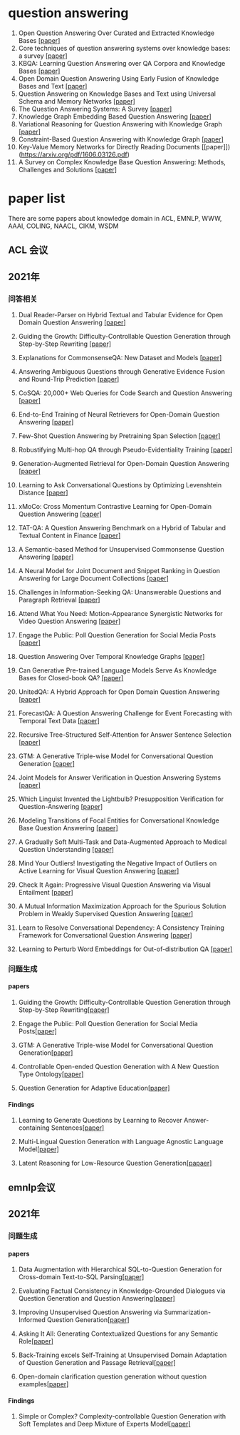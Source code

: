 <!--
 * @Author: your name
 * @Date: 2021-09-05 14:36:02
 * @LastEditTime: 2021-10-26 21:16:23
 * @LastEditors: Please set LastEditors
 * @Description: In User Settings Edit
 * @FilePath: /undefined/Users/leiyan/博一/task_for_kun/index.md
-->
# question answering

1. Open Question Answering Over Curated and Extracted Knowledge Bases [[paper]](https://dl.acm.org/doi/pdf/10.1145/2623330.2623677)
2. Core techniques of question answering systems over knowledge bases: a survey [[paper]](https://link.springer.com/content/pdf/10.1007/s10115-017-1100-y.pdf)
3. KBQA: Learning Question Answering over QA Corpora and Knowledge Bases [[paper]](https://arxiv.org/pdf/1903.02419.pdf)
4. Open Domain Question Answering Using Early Fusion of Knowledge Bases and Text [[paper]](https://arxiv.org/pdf/1809.00782.pdf)
5. Question Answering on Knowledge Bases and Text using Universal Schema and Memory Networks [[paper]](https://arxiv.org/pdf/1704.08384.pdf)
6. The Question Answering Systems: A Survey [[paper]](http://www.aliallam.net/upload/598575/documents/ECFF549932079694.pdf)
7. Knowledge Graph Embedding Based Question Answering [[paper]](https://dl.acm.org/doi/pdf/10.1145/3289600.3290956)
8. Variational Reasoning for Question Answering with Knowledge Graph [[paper]](https://www.aaai.org/ocs/index.php/AAAI/AAAI18/paper/view/16983/16176)
9. Constraint-Based Question Answering with Knowledge Graph [[paper]](https://aclanthology.org/C16-1236.pdf)
10. Key-Value Memory Networks for Directly Reading Documents [[paper]])(https://arxiv.org/pdf/1606.03126.pdf)
11. A Survey on Complex Knowledge Base Question Answering: Methods, Challenges and Solutions [[paper]](https://arxiv.org/pdf/2105.11644.pdf)

# paper list

There are some papers about knowledge domain in ACL, EMNLP, WWW, AAAI, COLING, NAACL, CIKM, WSDM
## ACL 会议

## 2021年
### 问答相关

1. Dual Reader-Parser on Hybrid Textual and Tabular Evidence for Open Domain Question Answering [[paper]](https://arxiv.org/pdf/2108.02866.pdf)

2. Guiding the Growth: Difficulty-Controllable Question Generation through Step-by-Step Rewriting [[paper]](https://arxiv.org/pdf/2105.11698.pdf)

3. Explanations for CommonsenseQA: New Dataset and Models [[paper]](https://aclanthology.org/2021.acl-long.238.pdf)

4. Answering Ambiguous Questions through Generative Evidence Fusion and Round-Trip Prediction [[paper]](https://arxiv.org/pdf/2011.13137.pdf)

5. CoSQA: 20,000+ Web Queries for Code Search and Question Answering [[paper]](https://arxiv.org/pdf/2105.13239.pdf)

6. End-to-End Training of Neural Retrievers for Open-Domain Question Answering [[paper]](https://arxiv.org/pdf/2101.00408.pdf)

7. Few-Shot Question Answering by Pretraining Span Selection [[paper]](https://arxiv.org/pdf/2101.00438.pdf)

8. Robustifying Multi-hop QA through Pseudo-Evidentiality Training [[paper]](https://arxiv.org/pdf/2107.03242.pdf)

9. Generation-Augmented Retrieval for Open-Domain Question Answering [[paper]](https://arxiv.org/pdf/2009.08553.pdf)

10. Learning to Ask Conversational Questions by Optimizing Levenshtein Distance [[paper]](https://arxiv.org/pdf/2106.15903.pdf)

11. xMoCo: Cross Momentum Contrastive Learning for Open-Domain Question Answering [[paper]](https://aclanthology.org/2021.acl-long.477.pdf)

12. TAT-QA: A Question Answering Benchmark on a Hybrid of Tabular and Textual Content in Finance [[paper]](https://arxiv.org/pdf/2105.07624.pdf)

13. A Semantic-based Method for Unsupervised Commonsense Question Answering [[paper]](https://arxiv.org/pdf/2105.14781.pdf)

14. A Neural Model for Joint Document and Snippet Ranking in Question Answering for Large Document Collections [[paper]](https://arxiv.org/pdf/2106.08908.pdf)

15. Challenges in Information-Seeking QA: Unanswerable Questions and Paragraph Retrieval [[paper]](https://arxiv.org/pdf/2010.11915.pdf)

16. Attend What You Need: Motion-Appearance Synergistic Networks for Video Question Answering [[paper]](https://arxiv.org/pdf/2106.10446.pdf)

17. Engage the Public: Poll Question Generation for Social Media Posts [[paper]]()

18. Question Answering Over Temporal Knowledge Graphs [[paper]](https://arxiv.org/abs/2106.01515)

19. Can Generative Pre-trained Language Models Serve As Knowledge Bases for Closed-book QA? [[paper]](https://arxiv.org/pdf/2106.01561.pdf)

20. UnitedQA: A Hybrid Approach for Open Domain Question Answering [[paper]](https://arxiv.org/pdf/2101.00178.pdf)

21. ForecastQA: A Question Answering Challenge for Event Forecasting with Temporal Text Data [[paper]](https://arxiv.org/pdf/2005.00792.pdf)

22. Recursive Tree-Structured Self-Attention for Answer Sentence Selection [[paper]](http://voli.ucsd.edu/pdfs/2021_ACL_VOLI_AS2%20final.pdf)

23. GTM: A Generative Triple-wise Model for Conversational Question Generation [[paper]](https://arxiv.org/pdf/2106.03635.pdf)

24. Joint Models for Answer Verification in Question Answering Systems [[paper]](https://arxiv.org/pdf/2107.04217.pdf)

25. Which Linguist Invented the Lightbulb? Presupposition Verification for Question-Answering [[paper]](https://arxiv.org/pdf/2101.00391.pdf)

26. Modeling Transitions of Focal Entities for Conversational Knowledge Base Question Answering [[paper]](https://aclanthology.org/2021.acl-long.255.pdf)

27. A Gradually Soft Multi-Task and Data-Augmented Approach to Medical Question Understanding [[paper]](http://voli.ucsd.edu/pdfs/2021_ACL_VOLI_Adobe_medicalQA_final.pdf)

28. Mind Your Outliers! Investigating the Negative Impact of Outliers on Active Learning for Visual Question Answering [[paper]](https://arxiv.org/pdf/2107.02331.pdf)

29. Check It Again: Progressive Visual Question Answering via Visual Entailment [[paper]](https://arxiv.org/pdf/2106.04605.pdf)

30. A Mutual Information Maximization Approach for the Spurious Solution Problem in Weakly Supervised Question Answering [[paper]](https://arxiv.org/pdf/2106.07174.pdf)

31. Learn to Resolve Conversational Dependency: A Consistency Training Framework for Conversational Question Answering [[paper]](https://arxiv.org/pdf/2106.11575.pdf)


32. Learning to Perturb Word Embeddings for Out-of-distribution QA [[paper]](https://arxiv.org/pdf/2105.02692.pdf)

### 问题生成
#### papers
1. Guiding the Growth: Difficulty-Controllable Question Generation through Step-by-Step Rewriting[[paper]](https://arxiv.org/pdf/2105.11698.pdf)

2. Engage the Public: Poll Question Generation for Social Media Posts[[paper]](https://aclanthology.org/2021.acl-long.3.pdf)

3. GTM: A Generative Triple-wise Model for Conversational Question Generation[[paper]](https://arxiv.org/pdf/2106.03635.pdf)

4. Controllable Open-ended Question Generation with A New Question Type Ontology[[paper]](https://arxiv.org/pdf/2107.00152.pdf)

5. Question Generation for Adaptive Education[[paper]](https://arxiv.org/pdf/2106.04262.pdf)

#### Findings
1. Learning to Generate Questions by Learning to Recover Answer-containing Sentences[[paper]](https://aclanthology.org/2021.findings-acl.132.pdf)

2. Multi-Lingual Question Generation with Language Agnostic Language Model[[paper]](https://arxiv.org/pdf/2105.03432.pdf)

3. Latent Reasoning for Low-Resource Question Generation[[papaer]](https://aclanthology.org/2021.findings-acl.265.pdf)

## emnlp会议
## 2021年
### 问题生成
#### papers
1. Data Augmentation with Hierarchical SQL-to-Question Generation for Cross-domain Text-to-SQL Parsing[[paper]](https://arxiv.org/pdf/2103.02227.pdf)

2. Evaluating Factual Consistency in Knowledge-Grounded Dialogues via Question Generation and Question Answering[[paper]](https://arxiv.org/pdf/2104.08202.pdf)

3. Improving Unsupervised Question Answering via Summarization-Informed Question Generation[[paper]](https://arxiv.org/pdf/2109.07954.pdf)

4. Asking It All: Generating Contextualized Questions for any Semantic Role[[paper]](https://arxiv.org/pdf/2109.04832.pdf)

5. Back-Training excels Self-Training at Unsupervised Domain Adaptation of Question Generation and Passage Retrieval[[paper]](https://arxiv.org/pdf/2104.08801.pdf)

6. Open-domain clarification question generation without question examples[[paper]](https://arxiv.org/pdf/2110.09779.pdf)


#### Findings
1. Simple or Complex? Complexity-controllable Question Generation with Soft Templates and Deep Mixture of Experts Model[[paper]](https://arxiv.org/pdf/2110.06560.pdf)
